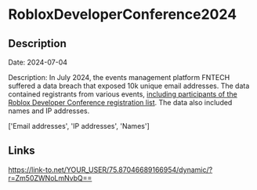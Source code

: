 # RobloxDeveloperConference2024

## Description

Date: 2024-07-04

Description:
In July 2024, the events management platform FNTECH suffered a data breach that exposed 10k unique email addresses. The data contained registrants from various events, <a href="https://x.com/Roblox_RTC/status/1809300821701427220" target="_blank" rel="noopener">including participants of the Roblox Developer Conference registration list</a>. The data also included names and IP addresses.


['Email addresses', 'IP addresses', 'Names']

## Links

https://link-to.net/YOUR_USER/75.87046689166954/dynamic/?r=Zm50ZWNoLmNvbQ==